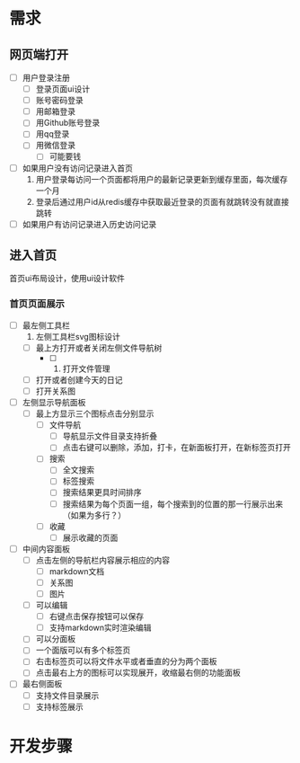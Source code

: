 # 需求
## 网页端打开
- [ ] 用户登录注册
	- [ ] 登录页面ui设计
	- [ ] 账号密码登录
	- [ ] 用邮箱登录
	- [ ] 用Github账号登录
	- [ ] 用qq登录
	- [ ] 用微信登录
		- [ ] 可能要钱
- [ ] 如果用户没有访问记录进入首页
	1. 用户登录每访问一个页面都将用户的最新记录更新到缓存里面，每次缓存一个月
	2. 登录后通过用户id从redis缓存中获取最近登录的页面有就跳转没有就直接跳转
- [ ] 如果用户有访问记录进入历史访问记录
## 进入首页
首页ui布局设计，使用ui设计软件
### 首页页面展示
- [ ] 最左侧工具栏
	1. 左侧工具栏svg图标设计
	- [ ] 最上方打开或者关闭左侧文件导航树
		- [ ]  1. 打开文件管理
	- [ ] 打开或者创建今天的日记
	- [ ] 打开关系图
- [ ] 左侧显示导航面板
	- [ ] 最上方显示三个图标点击分别显示
		- [ ] 文件导航
			- [ ] 导航显示文件目录支持折叠
			- [ ] 点击右键可以删除，添加，打卡，在新面板打开，在新标签页打开
		- [ ] 搜索
			- [ ] 全文搜索
			- [ ] 标签搜索
			- [ ] 搜索结果更具时间排序
			- [ ] 搜索结果为每个页面一组，每个搜索到的位置的那一行展示出来（如果为多行？）
		- [ ] 收藏
			- [ ] 展示收藏的页面
- [ ] 中间内容面板
	- [ ] 点击左侧的导航栏内容展示相应的内容
		- [ ] markdown文档
		- [ ] 关系图
		- [ ] 图片
	- [ ] 可以编辑
		- [ ] 右键点击保存按钮可以保存
		- [ ] 支持markdown实时渲染编辑
	- [ ] 可以分面板
	- [ ] 一个面版可以有多个标签页
	- [ ] 右击标签页可以将文件水平或者垂直的分为两个面板
	- [ ] 点击最右上方的图标可以实现展开，收缩最右侧的功能面板
- [ ] 最右侧面板
	- [ ] 支持文件目录展示
	- [ ] 支持标签展示

# 开发步骤
